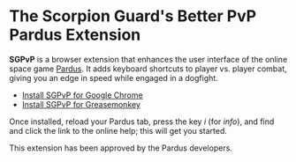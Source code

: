 # The Scorpion Guard's Better PvP Pardus Extension

**SGPvP** is a browser extension that enhances the user interface of the online
space game [Pardus](http://www.pardus.at/). It adds keyboard shortcuts to player
vs. player combat, giving you an edge in speed while engaged in a dogfight.

* [Install SGPvP for Google Chrome](https://chrome.google.com/webstore/detail/scorpion-guards-better-pv/flbeciljbdgkljhfmmgnglcjilacfgfe)
* [Install SGPvP for Greasemonkey](https://dssrzs.org/sgpvp/Scorpion_Guard_Better_PvP_Script.user.js)

Once installed, reload your Pardus tab, press the key _i_ (for _info_), and find
and click the link to the online help; this will get you started.

This extension has been approved by the Pardus developers.
